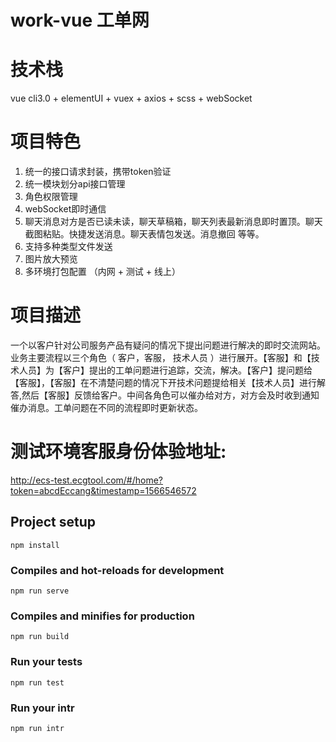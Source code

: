 # work-vue 工单网

# 技术栈 
vue cli3.0 + elementUI + vuex + axios + scss + webSocket

# 项目特色
1. 统一的接口请求封装，携带token验证
2. 统一模块划分api接口管理
3. 角色权限管理
4. webSocket即时通信
5. 聊天消息对方是否已读未读，聊天草稿箱，聊天列表最新消息即时置顶。聊天截图粘贴。快捷发送消息。聊天表情包发送。消息撤回 等等。
6. 支持多种类型文件发送
7. 图片放大预览
5. 多环境打包配置 （内网 + 测试 + 线上）

# 项目描述
一个以客户针对公司服务产品有疑问的情况下提出问题进行解决的即时交流网站。业务主要流程以三个角色（ 客户，客服， 技术人员 ）进行展开。【客服】和【技术人员】为【客户】提出的工单问题进行追踪，交流，解决。【客户】提问题给【客服】，【客服】在不清楚问题的情况下开技术问题提给相关【技术人员】进行解答,然后【客服】反馈给客户。中间各角色可以催办给对方，对方会及时收到通知催办消息。工单问题在不同的流程即时更新状态。

# 测试环境客服身份体验地址: 
http://ecs-test.ecgtool.com/#/home?token=abcdEccang&timestamp=1566546572

## Project setup
```
npm install
```

### Compiles and hot-reloads for development
```
npm run serve
```

### Compiles and minifies for production
```
npm run build
```

### Run your tests
```
npm run test
```

### Run your intr
```
npm run intr
```




